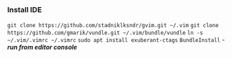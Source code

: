### Install IDE

  `git clone https://github.com/stadniklksndr/gvim.git ~/.vim`
  `git clone https://github.com/gmarik/vundle.git ~/.vim/bundle/vundle`
  `ln -s  ~/.vim/.vimrc ~/.vimrc`
  `sudo apt install exuberant-ctags`
  `BundleInstall` - **_run from editor console_**
